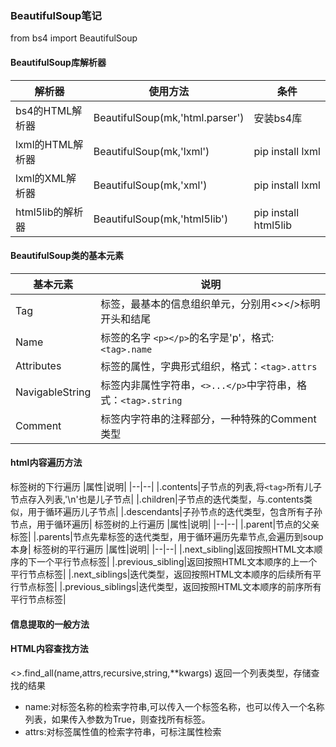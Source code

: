 ### BeautifulSoup笔记

from bs4 import BeautifulSoup

#### BeautifulSoup库解析器
|解析器|使用方法|条件|
|--|--|--|
|bs4的HTML解析器|BeautifulSoup(mk,'html.parser')|安装bs4库|
|lxml的HTML解析器|BeautifulSoup(mk,'lxml')|pip install lxml|
|lxml的XML解析器|BeautifulSoup(mk,'xml')|pip install lxml|
|html5lib的解析器|BeautifulSoup(mk,'html5lib')|pip install html5lib|

####  BeautifulSoup类的基本元素
|基本元素|说明|
|--|--|
|Tag|标签，最基本的信息组织单元，分别用<></>标明开头和结尾|
|Name|标签的名字 `<p></p>`的名字是'p'，格式:`<tag>.name`|
|Attributes|标签的属性，字典形式组织，格式：`<tag>.attrs`|
|NavigableString|标签内非属性字符串，`<>...</p>`中字符串，格式：`<tag>.string`|
|Comment|标签内字符串的注释部分，一种特殊的Comment类型|
#### html内容遍历方法
标签树的下行遍历
|属性|说明|
|--|--|
|.contents|子节点的列表,将`<tag>`所有儿子节点存入列表,'\n'也是儿子节点|
|.children|子节点的迭代类型，与.contents类似，用于循环遍历儿子节点|
|.descendants|子孙节点的迭代类型，包含所有子孙节点，用于循环遍历|
标签树的上行遍历 
|属性|说明|
|--|--|
|.parent|节点的父亲标签|
|.parents|节点先辈标签的迭代类型，用于循环遍历先辈节点,会遍历到soup本身|
标签树的平行遍历
|属性|说明|
|--|--|
|.next_sibling|返回按照HTML文本顺序的下一个平行节点标签|
|.previous_sibling|返回按照HTML文本顺序的上一个平行节点标签|
|.next_siblings|迭代类型，返回按照HTML文本顺序的后续所有平行节点标签|
|.previous_siblings|迭代类型，返回按照HTML文本顺序的前序所有平行节点标签|
#### 信息提取的一般方法
#### HTML内容查找方法
<>.find_all(name,attrs,recursive,string,**kwargs)
返回一个列表类型，存储查找的结果 
* name:对标签名称的检索字符串,可以传入一个标签名称，也可以传入一个名称列表，如果传入参数为True，则查找所有标签。
* attrs:对标签属性值的检索字符串，可标注属性检索 

